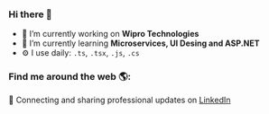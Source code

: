 ### Hi there 👋

- 🔭 I’m currently working on **Wipro Technologies**
- 🌱 I’m currently learning **Microservices, UI Desing and ASP.NET**
- ⚙️ I use daily: `.ts`, `.tsx`, `.js`, `.cs`

### Find me around the web 🌎:
💼 Connecting and sharing professional updates on <a href="https://www.linkedin.com/in/ana-nicole-massaneiro/">LinkedIn</a>

